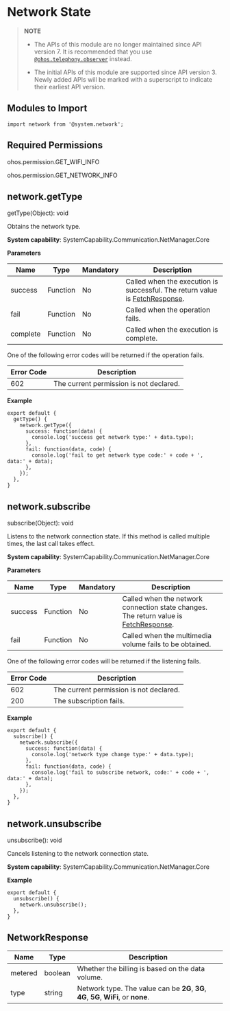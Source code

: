# Network State

> **NOTE**<br>
> - The APIs of this module are no longer maintained since API version 7. It is recommended that you use [`@ohos.telephony.observer`](js-apis-observer.md) instead.
> 
> - The initial APIs of this module are supported since API version 3. Newly added APIs will be marked with a superscript to indicate their earliest API version.


## Modules to Import


```
import network from '@system.network';
```


## Required Permissions

ohos.permission.GET_WIFI_INFO

ohos.permission.GET_NETWORK_INFO


## network.getType

getType(Object): void

Obtains the network type.

**System capability**: SystemCapability.Communication.NetManager.Core

**Parameters**

| Name | Type | Mandatory | Description |
| -------- | -------- | -------- | -------- |
| success | Function | No | Called when the execution is successful. The return value is [FetchResponse](#fetchresponse). |
| fail | Function | No | Called when the operation fails. |
| complete | Function | No | Called when the execution is complete. |

One of the following error codes will be returned if the operation fails.

| Error Code | Description |
| -------- | -------- |
| 602 | The current permission is not declared. |

**Example**

```
export default {    
  getType() {        
    network.getType({            
      success: function(data) {                
        console.log('success get network type:' + data.type);            
      },            
      fail: function(data, code) {                
        console.log('fail to get network type code:' + code + ', data:' + data);            
      },
    });    
  },
}
```


## network.subscribe

subscribe(Object): void

Listens to the network connection state. If this method is called multiple times, the last call takes effect.

**System capability**: SystemCapability.Communication.NetManager.Core

**Parameters**

| Name | Type | Mandatory | Description |
| -------- | -------- | -------- | -------- |
| success | Function | No | Called when the network connection state changes. The return value is [FetchResponse](#fetchresponse). |
| fail | Function | No | Called when the multimedia volume fails to be obtained. |

One of the following error codes will be returned if the listening fails.

| Error Code | Description |
| -------- | -------- |
| 602 | The current permission is not declared. |
| 200 | The subscription fails. |

**Example**

```
export default {    
  subscribe() {        
    network.subscribe({            
      success: function(data) {                
        console.log('network type change type:' + data.type);            
      },            
      fail: function(data, code) {                
        console.log('fail to subscribe network, code:' + code + ', data:' + data);            
      },
    });    
  },
}
```


## network.unsubscribe

unsubscribe(): void

Cancels listening to the network connection state.

**System capability**: SystemCapability.Communication.NetManager.Core

**Example**

```
export default {    
  unsubscribe() {        
    network.unsubscribe();    
  },
}
```


## NetworkResponse

| Name | Type | Description |
| -------- | -------- | -------- |
| metered | boolean | Whether the billing is based on the data volume. |
| type | string | Network type. The value can be **2G**, **3G**, **4G**, **5G**, **WiFi**, or **none**. |